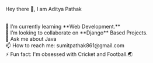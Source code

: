Hey there 👋, I am Aditya Pathak

<br>
🌱 I’m currently learning **Web Development.**
<br>
👯 I’m looking to collaborate on **Django** Based Projects.
<br>
💬 Ask me about Java
<br>
📫 How to reach me: sumitpathak861@gmail.com
<br>
⚡ Fun fact: I'm obsessed with Cricket and Football.🌏
